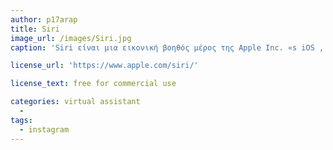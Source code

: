 ```yaml
---
author: p17arap
title: Siri
image_url: /images/Siri.jpg
caption: 'Siri είναι μια εικονική βοηθός μέρος της Apple Inc. «s iOS , watchos , MacOS , HomePod και tvOS λειτουργικά συστήματα. Ο βοηθός χρησιμοποιεί ερωτήματα φωνής και περιβάλλον εργασίας χρήστη φυσικής γλώσσας για να απαντήσει σε ερωτήσεις, να κάνει συστάσεις και να εκτελέσει ενέργειες μεταβιβάζοντας αιτήματα σε ένα σύνολο υπηρεσιών Διαδικτύου. Το λογισμικό προσαρμόζεται στις προσωπικές γλωσσικές συνήθειες, τις αναζητήσεις και τις προτιμήσεις των χρηστών, με συνεχή χρήση. Τα αποτελέσματα που επιστρέφονται εξατομικεύονται'

license_url: 'https://www.apple.com/siri/'

license_text: free for commercial use

categories: virtual assistant
  -  
tags:
  - instagram
---
```

